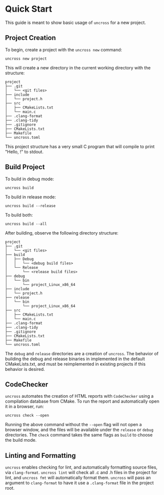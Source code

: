 # Quick Start

This guide is meant to show basic usage of `uncross` for a new project.

## Project Creation

To begin, create a project with the `uncross new` command:

```
uncross new project
```

This will create a new directory in the current working directory with the structure:

```
project
├── .git
│   └── <git files>
├── include
│   └── project.h
├── src
│   ├── CMakeLists.txt
│   └── main.c
├── .clang-format
├── .clang-tidy
├── .gitignore
├── CMakeLists.txt
├── Makefile
└── uncross.toml
```

This project structure has a very small C program that will compile to print "Hello, <project name>!" to stdout.

## Build Project

To build in debug mode:

```
uncross build
```

To build in release mode:

```
uncross build --release
```

To build both:

```
uncross build --all
```

After building, observe the following directory structure:

```
project
├── .git
│   └── <git files>
├── build
│   ├── Debug
│   │   └── <debug build files>
│   └── Release
│       └── <release build files>
├── debug
│   └── bin
│       └── project_Linux_x86_64
├── include
│   └── project.h
├── release
│   └── bin
│       └── project_Linux_x86_64
├── src
│   ├── CMakeLists.txt
│   └── main.c
├── .clang-format
├── .clang-tidy
├── .gitignore
├── CMakeLists.txt
├── Makefile
└── uncross.toml
```

The `debug` and `release` directories are a creation of `uncross`. The behavior of building the debug and release binaries in implemented in the default CMakeLists.txt, and must be reimplemented in existing projects if this behavior is desired.

## CodeChecker

`uncross` automates the creation of HTML reports with `CodeChecker` using a compilation database from CMake. To run the report and automatically open it in a browser, run:

```
uncross check --open
```

Running the above command without the `--open` flag will not open a browser window, and the files will be available under the `release` or `debug` directories. The `check` command takes the same flags as `build` to choose the build mode.

## Linting and Formatting

`uncross` enables checking for lint, and automatically formatting source files, via `clang-format`. `uncross lint` will check all .c and .h files in the project for lint, and `uncross fmt` will automatically format them. `uncross` will pass an argument to `clang-format` to have it use a `.clang-format` file in the project root.

